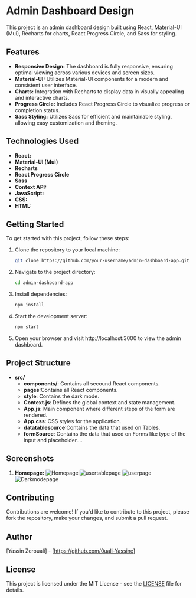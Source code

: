 # Admin Dashboard Design

This project is an admin dashboard design built using React, Material-UI (Mui), Recharts for charts, React Progress Circle, and Sass for styling.

## Features

- **Responsive Design:** The dashboard is fully responsive, ensuring optimal viewing across various devices and screen sizes.
- **Material-UI:** Utilizes Material-UI components for a modern and consistent user interface.
- **Charts:** Integration with Recharts to display data in visually appealing and interactive charts.
- **Progress Circle:** Includes React Progress Circle to visualize progress or completion status.
- **Sass Styling:** Utilizes Sass for efficient and maintainable styling, allowing easy customization and theming.

## Technologies Used

-  **React:**
- **Material-UI (Mui)**
- **Recharts**
- **React Progress Circle**
- **Sass**
- **Context API:** 
- **JavaScript:** 
- **CSS:** 
- **HTML:** 

## Getting Started

To get started with this project, follow these steps:

1. Clone the repository to your local machine:

   ```bash
   git clone https://github.com/your-username/admin-dashboard-app.git

2. Navigate to the project directory:
    ```bash
    cd admin-dashboard-app

3. Install dependencies:
    ```bash
    npm install
4. Start the development server:
    ```bash
    npm start
5. Open your browser and visit http://localhost:3000 to view the admin dashboard.
## Project Structure

- **src/**
  - **components/**: Contains all secound React components.
  - **pages**:Contains all React components.
  - **style**: Contains the dark mode.
  - **Context.js**: Defines the global context and state management.
  - **App.js**: Main component where different steps of the form are rendered.
  - **App.css**: CSS styles for the application.
  - **datatablesource**:Contains the data that used on Tables.
  - **formSource**: Contains the data that used on Forms like type of the input and placeholder....

## Screenshots
1. **Homepage:**
![Homepage]('./src/design/admin-dashboard-One.png')
![usertablepage]('./src/design/admin-dashboard-Three.png')
![userpage]('./src/design/admin-dashboard-Two.png')
![Darkmodepage](.src/screenShot/iPhone-12-iOS-14-localhost.png)

## Contributing

Contributions are welcome! If you'd like to contribute to this project, please fork the repository, make your changes, and submit a pull request.

## Author
[Yassin Zerouali] - [https://github.com/0uali-Yassine]

## License

This project is licensed under the MIT License - see the [LICENSE](LICENSE) file for details.
